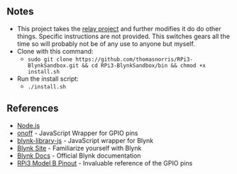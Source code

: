 ## Notes
- This project takes the [relay project](https://github.com/thomasnorris/RPi3-BlynkTriggerRelay) and further modifies it do do other things. Specific instructions are not provided. This switches gears all the time so will probably not be of any use to anyone but myself.
- Clone with this command:
  - `sudo git clone https://github.com/thomasnorris/RPi3-BlynkSandbox.git && cd RPi3-BlynkSandbox/bin && chmod +x install.sh`
- Run the install script:
  - `./install.sh`

## References
- [Node.js](https://github.com/nodesource/distributions)
- [onoff](https://github.com/fivdi/onoff) - JavaScript Wrapper for GPIO pins
- [blynk-library-js](https://github.com/vshymanskyy/blynk-library-js) - JavaScript wrapper for Blynk
- [Blynk Site](http://www.blynk.cc/) - Familiarize yourself with Blynk
- [Blynk Docs](http://docs.blynk.cc/) - Official Blynk documentation
- [RPi3 Model B Pinout](https://www.npmjs.com/package/rpi3-pinout) - Invaluable reference of the GPIO pins

